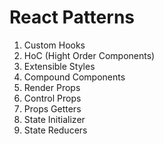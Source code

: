 # React Patterns

1. Custom Hooks
2. HoC (Hight Order Components)
3. Extensible Styles
4. Compound Components
5. Render Props
6. Control Props
7. Props Getters
8. State Initializer
9. State Reducers
